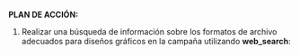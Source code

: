 **PLAN DE ACCIÓN:**
1. Realizar una búsqueda de información sobre los formatos de archivo adecuados para diseños gráficos en la campaña utilizando **web_search**: